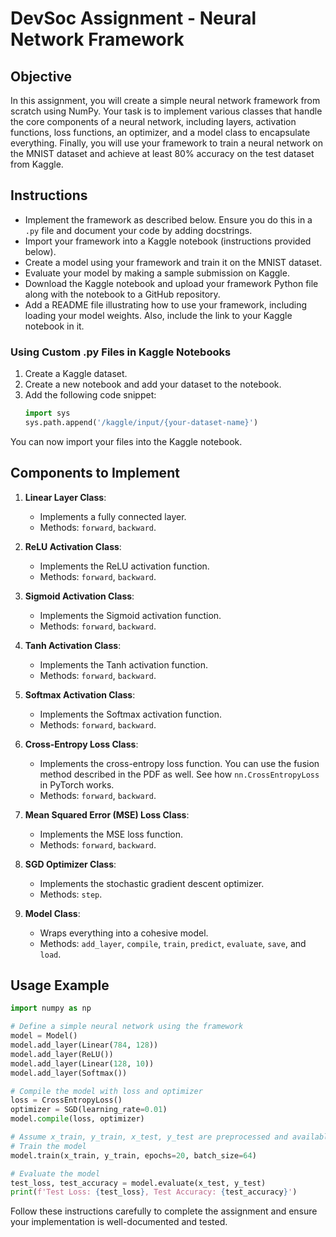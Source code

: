 # DevSoc Assignment - Neural Network Framework

## Objective
In this assignment, you will create a simple neural network framework from scratch using NumPy. Your task is to implement various classes that handle the core components of a neural network, including layers, activation functions, loss functions, an optimizer, and a model class to encapsulate everything. Finally, you will use your framework to train a neural network on the MNIST dataset and achieve at least 80% accuracy on the test dataset from Kaggle.

## Instructions
- Implement the framework as described below. Ensure you do this in a `.py` file and document your code by adding docstrings.
- Import your framework into a Kaggle notebook (instructions provided below).
- Create a model using your framework and train it on the MNIST dataset.
- Evaluate your model by making a sample submission on Kaggle.
- Download the Kaggle notebook and upload your framework Python file along with the notebook to a GitHub repository.
- Add a README file illustrating how to use your framework, including loading your model weights. Also, include the link to your Kaggle notebook in it.

### Using Custom .py Files in Kaggle Notebooks
1. Create a Kaggle dataset.
2. Create a new notebook and add your dataset to the notebook.
3. Add the following code snippet:
   ```python
   import sys
   sys.path.append('/kaggle/input/{your-dataset-name}')
   ```
You can now import your files into the Kaggle notebook.

## Components to Implement
1. **Linear Layer Class**:
   - Implements a fully connected layer.
   - Methods: `forward`, `backward`.

2. **ReLU Activation Class**:
   - Implements the ReLU activation function.
   - Methods: `forward`, `backward`.

3. **Sigmoid Activation Class**:
   - Implements the Sigmoid activation function.
   - Methods: `forward`, `backward`.

4. **Tanh Activation Class**:
   - Implements the Tanh activation function.
   - Methods: `forward`, `backward`.

5. **Softmax Activation Class**:
   - Implements the Softmax activation function.
   - Methods: `forward`, `backward`.

6. **Cross-Entropy Loss Class**:
   - Implements the cross-entropy loss function. You can use the fusion method described in the PDF as well. See how `nn.CrossEntropyLoss` in PyTorch works.
   - Methods: `forward`, `backward`.

7. **Mean Squared Error (MSE) Loss Class**:
   - Implements the MSE loss function.
   - Methods: `forward`, `backward`.

8. **SGD Optimizer Class**:
   - Implements the stochastic gradient descent optimizer.
   - Methods: `step`.

9. **Model Class**:
   - Wraps everything into a cohesive model.
   - Methods: `add_layer`, `compile`, `train`, `predict`, `evaluate`, `save`, and `load`.

## Usage Example
```python
import numpy as np

# Define a simple neural network using the framework
model = Model()
model.add_layer(Linear(784, 128))
model.add_layer(ReLU())
model.add_layer(Linear(128, 10))
model.add_layer(Softmax())

# Compile the model with loss and optimizer
loss = CrossEntropyLoss()
optimizer = SGD(learning_rate=0.01)
model.compile(loss, optimizer)

# Assume x_train, y_train, x_test, y_test are preprocessed and available
# Train the model
model.train(x_train, y_train, epochs=20, batch_size=64)

# Evaluate the model
test_loss, test_accuracy = model.evaluate(x_test, y_test)
print(f'Test Loss: {test_loss}, Test Accuracy: {test_accuracy}')
```

Follow these instructions carefully to complete the assignment and ensure your implementation is well-documented and tested.